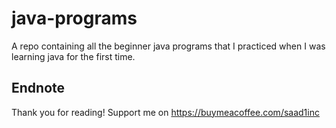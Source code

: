 # java-programs
A repo containing all the beginner java programs that I practiced when I was learning java for the first time.

## Endnote
Thank you for reading!
Support me on https://buymeacoffee.com/saad1inc

